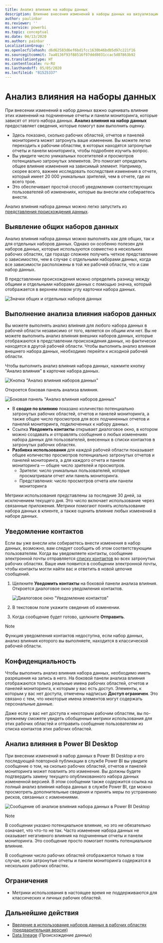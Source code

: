 ```yaml
---
title: Анализ влияния на наборы данных
description: Влияние внесения изменений в наборы данных на визуализацию и анализ.
author: paulinbar
ms.reviewer: ''
ms.service: powerbi
ms.topic: conceptual
ms.date: 04/13/2020
ms.author: painbar
LocalizationGroup: ''
ms.openlocfilehash: d6d62583d6ef6bd1fcc1630b46bdb5d97c221f16
ms.sourcegitcommit: 7aa0136f93f88516f97ddd8031ccac5d07863b92
ms.translationtype: HT
ms.contentlocale: ru-RU
ms.lasthandoff: 05/05/2020
ms.locfileid: "81525337"
---
```

# <a name="dataset-impact-analysis"></a>Анализ влияния на наборы данных

При внесении изменений в набор данных важно оценивать влияние этих изменений на подчиненные отчеты и панели мониторинга, которые зависят от этого набора данных. **Анализ влияния на набор данных** предоставляет сведения, которые помогут вам выполнить оценку.
* Здесь показано, сколько рабочих областей, отчетов и панелей мониторинга может затронуть ваше изменение. Вы можете легко переходить к рабочим областям, в которых находятся затронутые отчеты и панели мониторинга, чтобы подробнее изучить вопрос.
* Вы увидите число уникальных посетителей и просмотров потенциально затронутых элементов. Это помогает определить общее влияние изменения на зависимый элемент. Например, скорее всего, важнее исследовать последствия изменения в отчете, который имеет 20 000 уникальных зрителей, чем в отчете, где их всего трое.
* Это обеспечивает простой способ уведомления соответствующих пользователей об изменениях, которые вы внесли или собираетесь внести.

Анализ влияния набора данных можно легко запустить из [представления происхождения данных](service-data-lineage.md).

## <a name="identifying-shared-datasets"></a>Выявление общих наборов данных

Анализ влияния набора данных можно выполнять как для общих, так и для отдельных наборов данных. Однако он особенно полезен для наборов данных, которые используются совместно в нескольких рабочих областях, где гораздо сложнее получить четкое представление о зависимостях, чем в случае с отдельными наборами данных, когда все зависимости расположены в той же рабочей области, что и сам набор данных.

В представлении происхождения можно определить разницу между общими и отдельными наборами данных с помощью значка, который отображается в верхнем левом углу карточки набора данных.

![Значки общих и отдельных наборов данных](media/service-dataset-impact-analysis/shared-unshared-icon.png)

## <a name="perform-dataset-impact-analysis"></a>Выполнение анализа влияния наборов данных

Вы можете выполнять анализ влияния для любого набора данных в рабочей области независимо от того, является он общим или нет. Вы не можете выполнить анализ влияния внешних наборов данных, которые отображаются в представлении происхождения данных, но фактически находятся в другой рабочей области. Чтобы выполнить анализ влияния внешнего набора данных, необходимо перейти к исходной рабочей области.

Чтобы выполнить анализ влияния набора данных, нажмите кнопку "Анализ влияния" в карточке набора данных.

![Кнопка "Анализ влияния наборов данных"](media/service-dataset-impact-analysis/open-analysis-pane-button.png)

Откроется боковая панель анализа влияния.

![Боковая панель "Анализ влияния наборов данных"](media/service-dataset-impact-analysis/service-impact-analysis-pane.png)

* В **сводке по влиянию** показано количество потенциально затронутых рабочих областей, отчетов и панелей мониторинга, а также общее число просмотров для всех подчиненных отчетов и панелей мониторинга, подключенных к набору данных.
* Ссылка **Уведомить контакты** открывает диалоговое окно, в котором можно создавать и отправлять сообщения о любых изменениях набора данных для пользователей, внесенных в списки контактов в затронутых рабочих областях. 
* **Разбивка использования** для каждой рабочей области показывает общее количество просмотров потенциально затронутых отчетов и панелей мониторинга, а для каждого отчета и панели мониторинга — общее число зрителей и просмотров.
   * Зрители: число уникальных пользователей, которые просматривали отчет или панель мониторинга.
   * Представления: число просмотров отчета или панели мониторинга

Метрики использования представлены за последние 30 дней, за исключением текущего дня. Это число включает использование через связанные приложения. Метрики помогают понять использование набора данных в клиенте, а также оценить влияние любых изменений в наборе данных.

## <a name="notify-contacts"></a>Уведомление контактов

Если вы уже внесли или собираетесь внести изменения в набор данных, возможно, вам следует сообщить об этом соответствующим пользователям. Когда вы уведомляете контакты, сообщение электронной почты отправляется [списку контактов](../service-create-the-new-workspaces.md#workspace-contact-list) во всех затронутых рабочих областях. Ваше имя появится в сообщении электронной почты, чтобы контакты могли найти вас и ответить в новой цепочке сообщений. 

1. Щелкните **Уведомить контакты** на боковой панели анализа влияния. Откроется диалоговое окно уведомления контактов.

   ![Диалоговое окно "Уведомление контактов"](media/service-dataset-impact-analysis/notify-contacts-dialog.png)

1. В текстовом поле укажите сведения об изменении.
1. Когда сообщение будет готово, щелкните **Отправить**.

> [!NOTE]
> Функция уведомления контактов недоступна, если набор данных, анализ влияния которого вы выполняете, находится в классической рабочей области.

## <a name="privacy"></a>Конфиденциальность

Чтобы выполнить анализ влияния набора данных, необходимо иметь разрешения на запись в него. На боковой панели анализа влияния отображаются только реальные имена рабочих областей, отчетов и панелей мониторинга, к которым у вас есть доступ. Элементы, к которым у вас нет доступа, отмечены надписью **Доступ ограничен**. Это связано с тем, что некоторые имена элементов могут содержать персональные данные.

Даже если у вас нет доступа к некоторым рабочим областям, вы по-прежнему сможете увидеть обобщенные метрики использования для этих рабочих областей и отправить сообщение пользователям из списка контактов этих рабочих областей.

## <a name="impact-analysis-from-power-bi-desktop"></a>Анализ влияния в Power BI Desktop

При внесении изменений в набор данных в Power BI Desktop и его последующей повторной публикации в службе Power BI вы увидите сообщение о том, на сколько рабочих областей, отчетов и панелей мониторинга может повлиять это изменение. Вы должны будете подтвердить замену текущего опубликованного набора данных измененной версией. В этом сообщении также содержится ссылка на полный анализ влияния набора данных в службе Power BI, где можно просмотреть дополнительные сведения и принять меры по устранению рисков, связанных с изменениями.

![Сообщение об анализе влияния набора данных в Power BI Desktop](media/service-dataset-impact-analysis/service-dataset-impact-analysis-desktop-warning.png)

> [!NOTE]
> В сообщении указано потенциальное влияние, но это не обязательно означает, что что-то не так. Часто изменение набора данных не оказывает негативного влияния на подчиненные отчеты и панели мониторинга. Это сообщение просто помогает понять потенциальное влияние.
>
>В сообщении число рабочих областей отображается только в том случае, если затронутые отчеты и панели мониторинга содержатся в нескольких рабочих областях.

## <a name="limitations"></a>Ограничения

* Метрики использования в настоящее время не поддерживаются для классических и личных рабочих областей.

## <a name="next-steps"></a>Дальнейшие действия

* [Введение в использование наборов данных в рабочих областях (предварительная версия)](../service-datasets-across-workspaces.md)
* [Data lineage](service-data-lineage.md) (Происхождение данных)
